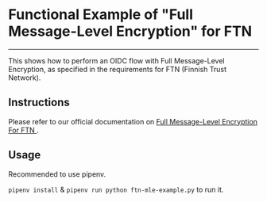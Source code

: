 # Functional Example of "Full Message-Level Encryption" for FTN

---

This shows how to perform an OIDC flow with Full Message-Level Encryption, as specified in the requirements for FTN (Finnish Trust Network).

## Instructions

Please refer to our official documentation on [Full Message-Level Encryption For FTN
](https://developer.signicat.com/documentation/finnish-trust-network/full-message-level-encryption-for-ftn/).

## Usage

Recommended to use pipenv.

`pipenv install` & `pipenv run python ftn-mle-example.py` to run it.
